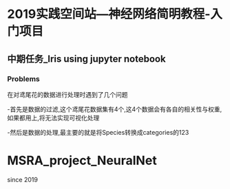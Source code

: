 # 2019实践空间站—神经网络简明教程-入门项目
## 中期任务_Iris using jupyter notebook

### Problems
在对鸢尾花的数据进行处理时遇到了几个问题

-首先是数据的过滤,这个鸢尾花数据集有4个,这4个数据会有各自的相关性与权重,如果都用上,将无法实现可视化处理

-然后是数据的处理,最主要的就是将Species转换成categories的123









# MSRA_project_NeuralNet
since 2019
